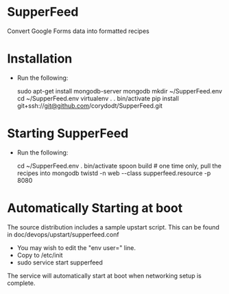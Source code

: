 SupperFeed
==========

Convert Google Forms data into formatted recipes

Installation
============

* Run the following:

  sudo apt-get install mongodb-server mongodb
  mkdir ~/SupperFeed.env
  cd ~/SupperFeed.env
  virtualenv .
  . bin/activate
  pip install git+ssh://git@github.com/corydodt/SupperFeed.git


Starting SupperFeed
===================

* Run the following:

  cd ~/SupperFeed.env
  . bin/activate
  spoon build    # one time only, pull the recipes into mongodb
  twistd -n web --class supperfeed.resource -p 8080
  

Automatically Starting at boot
==============================

The source distribution includes a sample upstart script. This can be found in
doc/devops/upstart/supperfeed.conf

* You may wish to edit the "env user=" line.
* Copy to /etc/init
* sudo service start supperfeed

The service will automatically start at boot when networking setup is
complete.
